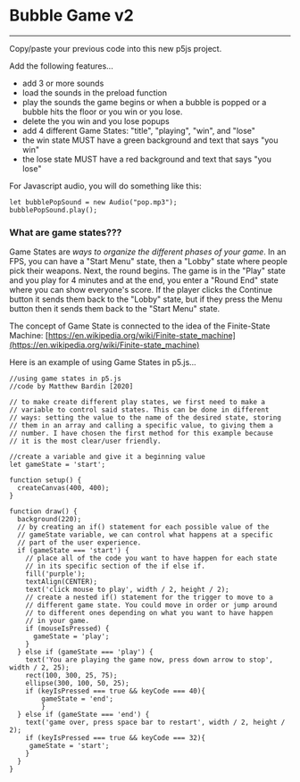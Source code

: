 # Bubble Game v2
---

Copy/paste your previous code into this new p5js project.

Add the following features...

  -  add 3 or more sounds
  -  load the sounds in the preload function
  -  play the sounds the game begins or when a bubble is popped or a bubble hits the floor or you win or you lose.
  -  delete the you win and you lose popups
  -  add 4 different Game States: "title", "playing", "win", and "lose"
  -  the win state MUST have a green background and text that says "you win"
  -  the lose state MUST have a red background and text that says "you lose"

For Javascript audio, you will do something like this:
```
let bubblePopSound = new Audio("pop.mp3");
bubblePopSound.play();
```

### What are game states???

Game States are *ways to organize the different phases of your game*. In an FPS, you can have a "Start Menu" state, then a "Lobby" state where people pick their weapons. Next, the round begins. The game is in the "Play" state and you play for 4 minutes and at the end, you enter a "Round End" state where you can show everyone's score. If the player clicks the Continue button it sends them back to the "Lobby" state, but if they press the Menu button then it sends them back to the "Start Menu" state.

The concept of Game State is connected to the idea of the Finite-State Machine: [https://en.wikipedia.org/wiki/Finite-state_machine](https://en.wikipedia.org/wiki/Finite-state_machine)

Here is an example of using Game States in p5.js...
```
//using game states in p5.js
//code by Matthew Bardin [2020]

// to make create different play states, we first need to make a 
// variable to control said states. This can be done in different 
// ways: setting the value to the name of the desired state, storing 
// them in an array and calling a specific value, to giving them a 
// number. I have chosen the first method for this example because 
// it is the most clear/user friendly.

//create a variable and give it a beginning value
let gameState = 'start';

function setup() {
  createCanvas(400, 400);
}

function draw() {
  background(220);
  // by creating an if() statement for each possible value of the 
  // gameState variable, we can control what happens at a specific 
  // part of the user experience. 
  if (gameState === 'start') {
    // place all of the code you want to have happen for each state 
    // in its specific section of the if else if.
    fill('purple');
    textAlign(CENTER);
    text('click mouse to play', width / 2, height / 2);
    // create a nested if() statement for the trigger to move to a 
    // different game state. You could move in order or jump around 
    // to different ones depending on what you want to have happen 
    // in your game.
    if (mouseIsPressed) {
      gameState = 'play';
    }
  } else if (gameState === 'play') {
    text('You are playing the game now, press down arrow to stop', width / 2, 25);
    rect(100, 300, 25, 75);
    ellipse(300, 100, 50, 25);
    if (keyIsPressed === true && keyCode === 40){
        gameState = 'end';
        }
  } else if (gameState === 'end') {
    text('game over, press space bar to restart', width / 2, height / 2);
    if (keyIsPressed === true && keyCode === 32){
     gameState = 'start'; 
    }
  }
}
```